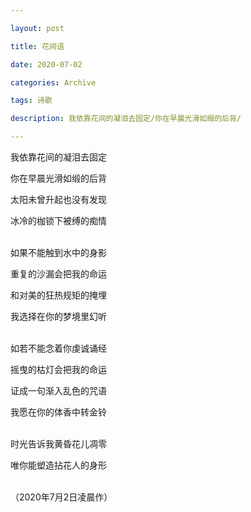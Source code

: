 ```yaml
---

layout: post

title: 花间语

date: 2020-07-02

categories: Archive

tags: 诗歌

description: 我依靠花间的凝泪去固定/你在早晨光滑如缎的后背/

---
```


我依靠花间的凝泪去固定  

你在早晨光滑如缎的后背  

太阳未曾升起也没有发现  

冰冷的枷锁下被缚的痴情  
<br/>

如果不能触到水中的身影  

重复的沙漏会把我的命运  

和对美的狂热规矩的掩埋  

我选择在你的梦境里幻听  
<br/>

如若不能念着你虔诚诵经  

摇曳的枯灯会把我的命运  

证成一句渐入乱色的咒语  

我愿在你的体香中转金铃    
<br/>

时光告诉我黄昏花儿凋零  

唯你能塑造拈花人的身形  
<br/>

（2020年7月2日凌晨作）
